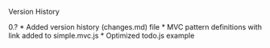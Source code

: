 Version History

0.?
	* Added version history (changes.md) file
	* MVC pattern definitions with link added to simple.mvc.js
	* Optimized todo.js example